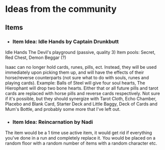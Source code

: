 # Ideas from the community

## Items
- ### Item Idea: Idle Hands by Captain Drunkbutt
Idle Hands
The Devil's playground
(passive, quality 3)
Item pools: Secret, Red Chest, Demon Beggar (?)

Isaac can no longer hold cards, runes, pills, ect. Instead, they will be used immediately upon picking them up, and will have the effects of their horse/reverse counterparts (not sure what to do with souls, runes and playing cards).
Example: Balls of Steel will give four soul hearts, The Hierophant will drop two bone hearts.
Either that or all future pills and tarot cards are replaced with horse pills and reverse cards respectively.
Not sure if it's possible, but they should synergize with Tarot Cloth, Echo Chamber, Placebo and Blank Card, Starter Deck and Little Baggy, Deck of Cards and Mum's Bottle, and probably some more that I've left out.

- ### Item Idea: Reincarnation by Nadi
The item would be a 1 time use active item, it would get rid if everything you've done in a run and completely replace it.
You would be placed on a random floor with a random number of items with a random character etc.
